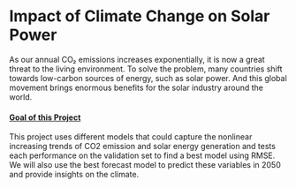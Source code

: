# Impact of Climate Change on Solar Power

As our annual CO₂ emissions increases exponentially, it is now a great threat to the living environment. To solve the problem, many countries shift towards low-carbon sources of energy, such as solar power. And this global movement brings enormous benefits for the solar industry around the world. 

#### <ins>Goal of this Project<ins/>
This project uses different models that could capture the nonlinear increasing trends of CO2 emission and solar energy generation and tests each performance on the validation set to find a best model using RMSE. We will also use the best forecast model to predict these variables in 2050 and provide insights on the climate.
